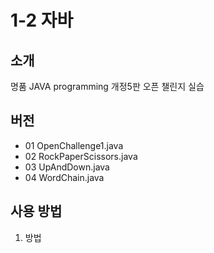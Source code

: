 # 1-2 자바

## 소개
명품 JAVA programming 개정5판 오픈 챌린지 실습

## 버전
- 01 OpenChallenge1.java
- 02 RockPaperScissors.java
- 03 UpAndDown.java
- 04 WordChain.java
  
## 사용 방법
1. 방법

